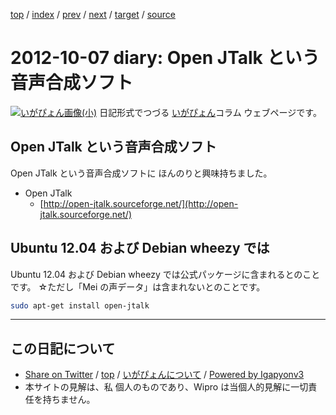 [top](../index.html) 
 / [index](index.html) 
 / [prev](ig121006.html) 
 / [next](ig121008.html) 
 / [target](https://igapyon.github.io/diary/2012/ig121007.html) 
 / [source](https://github.com/igapyon/diary/blob/master/2012/ig121007.src.md) 

2012-10-07 diary: Open JTalk という音声合成ソフト
=====================================================================================================
[![いがぴょん画像(小)](https://igapyon.github.io/diary/images/iga200306s.jpg "いがぴょん")](https://igapyon.github.io/diary/memo/memoigapyon.html) 日記形式でつづる [いがぴょん](https://igapyon.github.io/diary/memo/memoigapyon.html)コラム ウェブページです。

## Open JTalk という音声合成ソフト

Open JTalk という音声合成ソフトに ほんのりと興味持ちました。

* Open JTalk
  * [http://open-jtalk.sourceforge.net/](http://open-jtalk.sourceforge.net/)



## Ubuntu 12.04 および Debian wheezy では

Ubuntu 12.04 および Debian wheezy では公式パッケージに含まれるとのことです。
☆ただし「Mei の声データ」は含まれないとのことです。


```sh
sudo apt-get install open-jtalk
```


----------------------------------------------------------------------------------------------------

## この日記について

* [Share on Twitter](https://twitter.com/intent/tweet?hashtags=igapyon%2Cdiary%2C%E3%81%84%E3%81%8C%E3%81%B4%E3%82%87%E3%82%93&text=Open+JTalk+%E3%81%A8%E3%81%84%E3%81%86%E9%9F%B3%E5%A3%B0%E5%90%88%E6%88%90%E3%82%BD%E3%83%95%E3%83%88&url=https%3A%2F%2Figapyon.github.io%2Fdiary%2F2012%2Fig121007.html) / [top](../index.html) / [いがぴょんについて](https://igapyon.github.io/diary/memo/memoigapyon.html) / [Powered by Igapyonv3](https://github.com/igapyon/igapyonv3)
* 本サイトの見解は、私 個人のものであり、Wipro は当個人的見解に一切責任を持ちません。 
